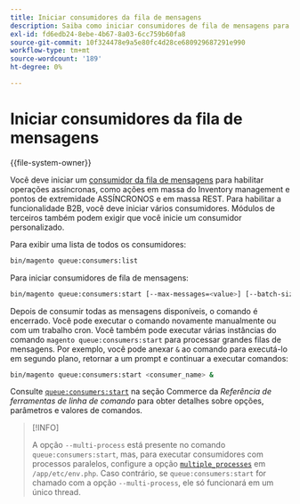 ```yaml
---
title: Iniciar consumidores da fila de mensagens
description: Saiba como iniciar consumidores de fila de mensagens para operações assíncronas do Adobe Commerce. Descubra o gerenciamento de consumidores e a configuração da funcionalidade B2B.
exl-id: fd6edb24-8ebe-4b67-8a03-6cc759b60fa8
source-git-commit: 10f324478e9a5e80fc4d28ce680929687291e990
workflow-type: tm+mt
source-wordcount: '189'
ht-degree: 0%

---
```


# Iniciar consumidores da fila de mensagens

{{file-system-owner}}

Você deve iniciar um [consumidor da fila de mensagens](../queues/consumers.md) para habilitar operações assíncronas, como ações em massa do Inventory management e pontos de extremidade ASSÍNCRONOS e em massa REST. Para habilitar a funcionalidade B2B, você deve iniciar vários consumidores. Módulos de terceiros também podem exigir que você inicie um consumidor personalizado.

Para exibir uma lista de todos os consumidores:

```bash
bin/magento queue:consumers:list
```

Para iniciar consumidores de fila de mensagens:

```bash
bin/magento queue:consumers:start [--max-messages=<value>] [--batch-size=<value>] [--single-thread] [--area-code=<value>] [--multi-process=<value>] <consumer_name>
```

Depois de consumir todas as mensagens disponíveis, o comando é encerrado. Você pode executar o comando novamente manualmente ou com um trabalho cron. Você também pode executar várias instâncias do comando `magento queue:consumers:start` para processar grandes filas de mensagens. Por exemplo, você pode anexar `&` ao comando para executá-lo em segundo plano, retornar a um prompt e continuar a executar comandos:

```bash
bin/magento queue:consumers:start <consumer_name> &
```

Consulte [`queue:consumers:start`](../../tools/reference/commerce-on-premises.md#queueconsumersstart) na seção Commerce da _Referência de ferramentas de linha de comando_ para obter detalhes sobre opções, parâmetros e valores de comandos.

>[!INFO]
>
>A opção `--multi-process` está presente no comando `queue:consumers:start`, mas, para executar consumidores com processos paralelos, configure a opção [`multiple_processes`](../queues/manage-message-queues.md#configuration) em `/app/etc/env.php`. Caso contrário, se `queue:consumers:start` for chamado com a opção `--multi-process`, ele só funcionará em um único thread.
